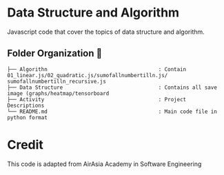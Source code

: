 # Data Structure and Algorithm
Javascript code that cover the topics of data structure and algorithm.

## Folder Organization :file_folder:
  ```
  ├── Algorithn                                    : Contain 01_linear.js/02_quadratic.js/sumofallnumbertilln.js/
sumofallnumbertilln_recursive.js
  ├── Data Structure                               : Contains all save image (graphs/heatmap/tensorboard 
  ├── Activity                                     : Project Descriptions
  └── README.md                                    : Main code file in python format
   ```

# Credit
This code is adapted from AirAsia Academy in Software Engineering
